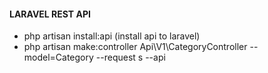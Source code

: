 #### LARAVEL REST API
* php artisan install:api (install api to laravel)
* php artisan make:controller Api\V1\CategoryController --model=Category --request
s --api

